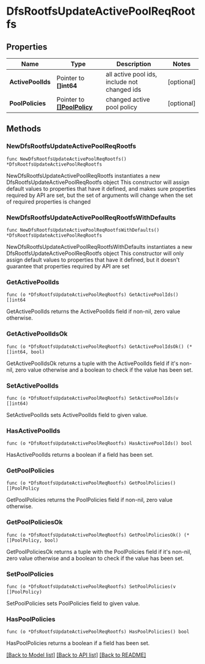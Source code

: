 # DfsRootfsUpdateActivePoolReqRootfs

## Properties

Name | Type | Description | Notes
------------ | ------------- | ------------- | -------------
**ActivePoolIds** | Pointer to **[]int64** | all active pool ids, include not changed ids | [optional] 
**PoolPolicies** | Pointer to [**[]PoolPolicy**](PoolPolicy.md) | changed active pool policy | [optional] 

## Methods

### NewDfsRootfsUpdateActivePoolReqRootfs

`func NewDfsRootfsUpdateActivePoolReqRootfs() *DfsRootfsUpdateActivePoolReqRootfs`

NewDfsRootfsUpdateActivePoolReqRootfs instantiates a new DfsRootfsUpdateActivePoolReqRootfs object
This constructor will assign default values to properties that have it defined,
and makes sure properties required by API are set, but the set of arguments
will change when the set of required properties is changed

### NewDfsRootfsUpdateActivePoolReqRootfsWithDefaults

`func NewDfsRootfsUpdateActivePoolReqRootfsWithDefaults() *DfsRootfsUpdateActivePoolReqRootfs`

NewDfsRootfsUpdateActivePoolReqRootfsWithDefaults instantiates a new DfsRootfsUpdateActivePoolReqRootfs object
This constructor will only assign default values to properties that have it defined,
but it doesn't guarantee that properties required by API are set

### GetActivePoolIds

`func (o *DfsRootfsUpdateActivePoolReqRootfs) GetActivePoolIds() []int64`

GetActivePoolIds returns the ActivePoolIds field if non-nil, zero value otherwise.

### GetActivePoolIdsOk

`func (o *DfsRootfsUpdateActivePoolReqRootfs) GetActivePoolIdsOk() (*[]int64, bool)`

GetActivePoolIdsOk returns a tuple with the ActivePoolIds field if it's non-nil, zero value otherwise
and a boolean to check if the value has been set.

### SetActivePoolIds

`func (o *DfsRootfsUpdateActivePoolReqRootfs) SetActivePoolIds(v []int64)`

SetActivePoolIds sets ActivePoolIds field to given value.

### HasActivePoolIds

`func (o *DfsRootfsUpdateActivePoolReqRootfs) HasActivePoolIds() bool`

HasActivePoolIds returns a boolean if a field has been set.

### GetPoolPolicies

`func (o *DfsRootfsUpdateActivePoolReqRootfs) GetPoolPolicies() []PoolPolicy`

GetPoolPolicies returns the PoolPolicies field if non-nil, zero value otherwise.

### GetPoolPoliciesOk

`func (o *DfsRootfsUpdateActivePoolReqRootfs) GetPoolPoliciesOk() (*[]PoolPolicy, bool)`

GetPoolPoliciesOk returns a tuple with the PoolPolicies field if it's non-nil, zero value otherwise
and a boolean to check if the value has been set.

### SetPoolPolicies

`func (o *DfsRootfsUpdateActivePoolReqRootfs) SetPoolPolicies(v []PoolPolicy)`

SetPoolPolicies sets PoolPolicies field to given value.

### HasPoolPolicies

`func (o *DfsRootfsUpdateActivePoolReqRootfs) HasPoolPolicies() bool`

HasPoolPolicies returns a boolean if a field has been set.


[[Back to Model list]](../README.md#documentation-for-models) [[Back to API list]](../README.md#documentation-for-api-endpoints) [[Back to README]](../README.md)


